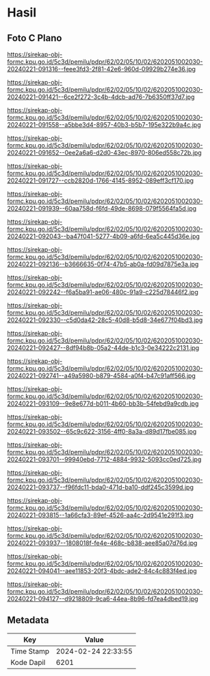 # Hasil

## Foto C Plano

https://sirekap-obj-formc.kpu.go.id/5c3d/pemilu/pdpr/62/02/05/10/02/6202051002030-20240221-091316--feee3fd3-2f81-42e6-960d-09929b274e36.jpg

https://sirekap-obj-formc.kpu.go.id/5c3d/pemilu/pdpr/62/02/05/10/02/6202051002030-20240221-091421--6ce2f272-3c4b-4dcb-ad76-7b6350ff37d7.jpg

https://sirekap-obj-formc.kpu.go.id/5c3d/pemilu/pdpr/62/02/05/10/02/6202051002030-20240221-091558--a5bbe3d4-8957-40b3-b5b7-195e322b9a4c.jpg

https://sirekap-obj-formc.kpu.go.id/5c3d/pemilu/pdpr/62/02/05/10/02/6202051002030-20240221-091652--0ee2a6a6-d2d0-43ec-8970-806ed558c72b.jpg

https://sirekap-obj-formc.kpu.go.id/5c3d/pemilu/pdpr/62/02/05/10/02/6202051002030-20240221-091727--ccb2820d-1766-4145-8952-089eff3cf170.jpg

https://sirekap-obj-formc.kpu.go.id/5c3d/pemilu/pdpr/62/02/05/10/02/6202051002030-20240221-091939--60aa758d-f6fd-49de-8698-079f5564fa5d.jpg

https://sirekap-obj-formc.kpu.go.id/5c3d/pemilu/pdpr/62/02/05/10/02/6202051002030-20240221-092043--ba47f041-5277-4b09-a6fd-6ea5c445d36e.jpg

https://sirekap-obj-formc.kpu.go.id/5c3d/pemilu/pdpr/62/02/05/10/02/6202051002030-20240221-092136--b3666635-0f74-47b5-ab0a-fd09d7875e3a.jpg

https://sirekap-obj-formc.kpu.go.id/5c3d/pemilu/pdpr/62/02/05/10/02/6202051002030-20240221-092242--f6a5ba91-ae06-480c-91a9-c225d78446f2.jpg

https://sirekap-obj-formc.kpu.go.id/5c3d/pemilu/pdpr/62/02/05/10/02/6202051002030-20240221-092330--c5d0da42-28c5-40d8-b5d8-34e677f04bd3.jpg

https://sirekap-obj-formc.kpu.go.id/5c3d/pemilu/pdpr/62/02/05/10/02/6202051002030-20240221-092427--8df94b8b-05a2-44de-b1c3-0e34222c2131.jpg

https://sirekap-obj-formc.kpu.go.id/5c3d/pemilu/pdpr/62/02/05/10/02/6202051002030-20240221-092741--a49a5980-b879-4584-a0f4-b47c91aff566.jpg

https://sirekap-obj-formc.kpu.go.id/5c3d/pemilu/pdpr/62/02/05/10/02/6202051002030-20240221-093109--9e8e677d-b011-4b60-bb3b-54febd9a9cdb.jpg

https://sirekap-obj-formc.kpu.go.id/5c3d/pemilu/pdpr/62/02/05/10/02/6202051002030-20240221-093502--65c9c622-3156-4ff0-8a3a-d89d17fbe085.jpg

https://sirekap-obj-formc.kpu.go.id/5c3d/pemilu/pdpr/62/02/05/10/02/6202051002030-20240221-093701--99940ebd-7712-4884-9932-5093cc0ed725.jpg

https://sirekap-obj-formc.kpu.go.id/5c3d/pemilu/pdpr/62/02/05/10/02/6202051002030-20240221-093737--f96fdc11-bda0-471d-ba10-ddf245c3599d.jpg

https://sirekap-obj-formc.kpu.go.id/5c3d/pemilu/pdpr/62/02/05/10/02/6202051002030-20240221-093815--1a66cfa3-89ef-4526-aa4c-2d9541e291f3.jpg

https://sirekap-obj-formc.kpu.go.id/5c3d/pemilu/pdpr/62/02/05/10/02/6202051002030-20240221-093937--1808018f-fe4e-468c-b838-aee85a07d76d.jpg

https://sirekap-obj-formc.kpu.go.id/5c3d/pemilu/pdpr/62/02/05/10/02/6202051002030-20240221-094041--aee11853-20f3-4bdc-ade2-84c4c883f4ed.jpg

https://sirekap-obj-formc.kpu.go.id/5c3d/pemilu/pdpr/62/02/05/10/02/6202051002030-20240221-094127--d9218809-9ca6-44ea-8b96-fd7ea4dbed19.jpg


## Metadata

| Key        | Value               |
| ---------- | ------------------- |
| Time Stamp | 2024-02-24 22:33:55 |
| Kode Dapil | 6201                |



